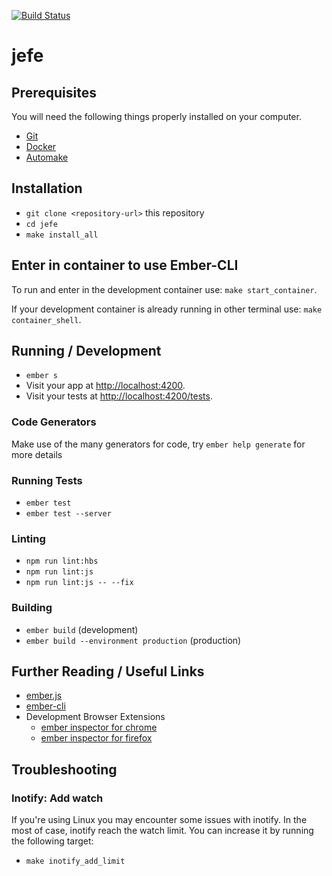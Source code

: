 [![Build Status](https://travis-ci.org/argus-api-team/jefe.svg?branch=master)](https://travis-ci.org/argus-api-team/jefe)

# jefe

## Prerequisites

You will need the following things properly installed on your computer.

* [Git](https://git-scm.com/)
* [Docker](https://docs.docker.com/install/overview/)
* [Automake](https://www.gnu.org/software/automake/)

## Installation

* `git clone <repository-url>` this repository
* `cd jefe`
* `make install_all`

## Enter in container to use Ember-CLI

To run and enter in the development container use: `make start_container`.

If your development container is already running in other terminal use: `make container_shell`.

## Running / Development

* `ember s`
* Visit your app at [http://localhost:4200](http://localhost:4200).
* Visit your tests at [http://localhost:4200/tests](http://localhost:4200/tests).


### Code Generators

Make use of the many generators for code, try `ember help generate` for more details

### Running Tests

* `ember test`
* `ember test --server`

### Linting

* `npm run lint:hbs`
* `npm run lint:js`
* `npm run lint:js -- --fix`

### Building

* `ember build` (development)
* `ember build --environment production` (production)

## Further Reading / Useful Links

* [ember.js](https://emberjs.com/)
* [ember-cli](https://ember-cli.com/)
* Development Browser Extensions
  * [ember inspector for chrome](https://chrome.google.com/webstore/detail/ember-inspector/bmdblncegkenkacieihfhpjfppoconhi)
  * [ember inspector for firefox](https://addons.mozilla.org/en-US/firefox/addon/ember-inspector/)


## Troubleshooting

### Inotify: Add watch

If you're using Linux you may encounter some issues with inotify.
In the most of case, inotify reach the watch limit. You can increase it by running the following target:

* `make inotify_add_limit`
